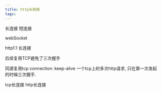 ```yaml
---
title: http长链接
tags:
---
```



长连接
短连接

webSocket



http1.1
 长连接

 后续复用TCP避免了三次握手


 同源复用tcp
 connection:   keep-alive
 一个tcp上的多次http请求, 只在第一次发起的时候三次握手.



tcp长连接
http长连接